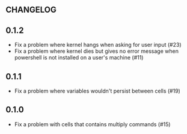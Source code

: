 CHANGELOG
-------------
## 0.1.2

* Fix a problem where kernel hangs when asking for user input (#23)
* Fix a problem where kernel dies but gives no error message when powershell is not installed on a user's machine (#11)

## 0.1.1

* Fix a problem where variables wouldn't persist between cells (#19)

## 0.1.0

* Fix a problem with cells that contains multiply commands (#15)
